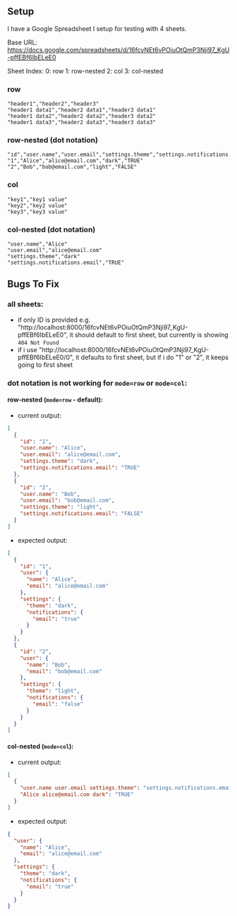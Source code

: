 ## Setup

I have a Google Spreadsheet I setup for testing with 4 sheets.

Base URL:
https://docs.google.com/spreadsheets/d/16fcvNEt6vPOiuOtQmP3Nji97_KgU-pffEBf6IbELeE0

Sheet Index: 0: row 1: row-nested 2: col 3: col-nested

### row
```csv
"header1","header2","header3"
"header1 data1","header2 data1","header3 data1"
"header1 data2","header2 data2","header3 data2"
"header1 data3","header2 data3","header3 data3"
```

### row-nested (dot notation)
```csv
"id","user.name","user.email","settings.theme","settings.notifications.email"
"1","Alice","alice@email.com","dark","TRUE"
"2","Bob","bob@email.com","light","FALSE"
```

### col
```csv
"key1","key1 value"
"key2","key2 value"
"key3","key3 value"
```

### col-nested (dot notation)
```csv
"user.name","Alice"
"user.email","alice@email.com"
"settings.theme","dark"
"settings.notifications.email","TRUE"
```

## Bugs To Fix

### all sheets:
- if only ID is provided e.g. "http://localhost:8000/16fcvNEt6vPOiuOtQmP3Nji97_KgU-pffEBf6IbELeE0", 
  it should default to first sheet, but currently is showing `404 Not Found`
- if i use "http://localhost:8000/16fcvNEt6vPOiuOtQmP3Nji97_KgU-pffEBf6IbELeE0/0",
  it defaults to first sheet, but if i do "1" or "2", it keeps going to first sheet

### dot notation is not working for `mode=row` or `mode=col`:
#### row-nested (`mode=row` - default):
- current output:
```json
[
  {
    "id": "1",
    "user.name": "Alice",
    "user.email": "alice@email.com",
    "settings.theme": "dark",
    "settings.notifications.email": "TRUE"
  },
  {
    "id": "2",
    "user.name": "Bob",
    "user.email": "bob@email.com",
    "settings.theme": "light",
    "settings.notifications.email": "FALSE"
  }
]
```
- expected output:
```json
[
  {
    "id": "1",
    "user": {
      "name": "Alice",
      "email": "alice@email.com"
    },
    "settings": {
      "theme": "dark",
      "notifications": {
        "email": "true"
      }
    }
  },
  {
    "id": "2",
    "user": {
      "name": "Bob",
      "email": "bob@email.com"
    },
    "settings": {
      "theme": "light",
      "notifications": {
        "email": "false"
      }
    }
  }
]
```

#### col-nested (`mode=col`):
- current output:
```json
[
  {
    "user.name user.email settings.theme": "settings.notifications.email",
    "Alice alice@email.com dark": "TRUE"
  }
]

```
- expected output:
```json
{
  "user": {
    "name": "Alice",
    "email": "alice@email.com"
  },
  "settings": {
    "theme": "dark",
    "notifications": {
      "email": "true"
    }
  }
}
```
